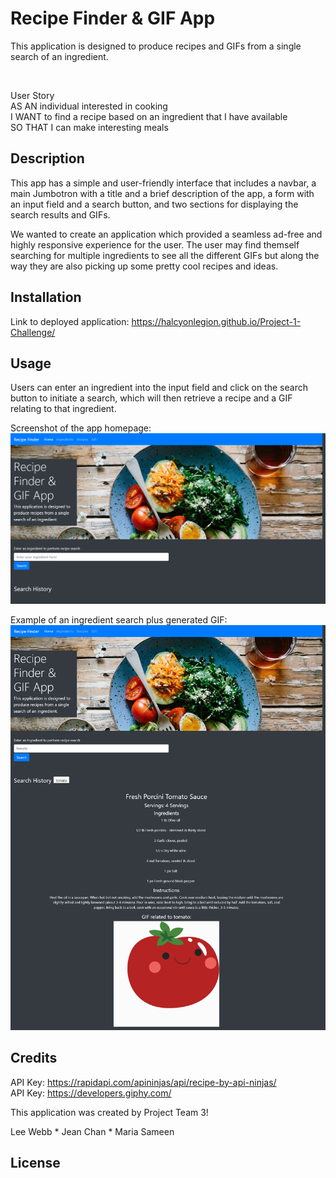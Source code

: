 # Recipe Finder & GIF App

This application is designed to produce recipes and GIFs from a single search of an ingredient.


<br>

User Story <br>
AS AN individual interested in cooking <br>
I WANT to find a recipe based on an ingredient that I have available <br>
SO THAT I can make interesting meals





## Description
This app has a simple and user-friendly interface that includes a navbar, a main Jumbotron with a title and a brief description of the
app, a form with an input field and a search button, and two sections for displaying the search results and GIFs.

We wanted to create an application which provided a seamless ad-free and highly responsive experience for the user. The user may find themself searching for multiple ingredients to see all the different GIFs but along the way they are also picking up some pretty cool recipes and ideas.

## Installation

Link to deployed application:
https://halcyonlegion.github.io/Project-1-Challenge/



## Usage

Users can enter an ingredient into the input field and click on the search button to initiate a search, which will then retrieve a recipe and a GIF relating to that ingredient.

Screenshot of the app homepage:
![Recipe Finder & GIF App](./assets/images/Updated%20app%20screenshot.png)


Example of an ingredient search plus generated GIF:
![Recipe Finder & GIF App](./assets/images/Updated%20tomato%20ingredient%20search.png)



## Credits
API Key: https://rapidapi.com/apininjas/api/recipe-by-api-ninjas/
<br>
API Key: https://developers.giphy.com/

This application was created by Project Team 3!

Lee Webb  *  Jean Chan  *  Maria Sameen

## License



